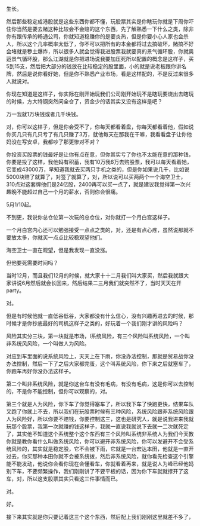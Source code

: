 


生长。

然后那些稳定成港股就是这些东西你都不懂，玩股票其实是你瞎玩你就是下周你吓住你当然是要去赌这种比较会不会赔的这个东西，先了解熟悉一下什么之类，除非你有跟传承的畅通公司，你就知道稳赚你的是要炎热，但是你要小心人家也会杀人，所以这个几率概率太低了，你不可以把所有的本金都将过去搞破坏，赌搞不好会堵就是秽土爆炸，所以很多人就会觉得我进股票我就要真的景气循环股，你就奥运景气循环股，那么江湖就是你把进场说我要加压死所以配置的概念是这样子，买5到15支，然后把大部分的钱放在比较稳定的股里面，小的就是说老板跟你讲名牌，然后是说你看好她，但是你不熟悉产业市场，看是这样配的，不是反过来很多人就说对。


你现在知道是这样子，你实际在刚开始玩我们公司刚开始玩不是瞎玩要烧出去瞎玩的时候，方大特钢突然问全仓了，资金少的话其实又没有这样是吧？

万一我就1万块钱或者几千块钱。

对，你可以这样子，但是你会受不了，你每天都看着盘，你每天都看着他，假如说你买几只有几只亏了有几只赚了3万，就他每天在那我在干嘛，我看看盘子让你他妈没在写安卓，我都吵了那更惨对不对？

你投资买股票的钱最好是让你有点在意，但你其实亏了你也不太能在意的那种钱，你要是投了这样，我他妈有积蓄，我有10万我6万去购股票，我可以每天看着她，它变成43000万，早知道我就去买两只手机之类的，但是你如果说几千，比如说5000块赔了就算了，对签了就算了，对，所以说可以买两两个一个海空卫士，310点对这套牌他们是24亿股，2400再可以买一点了，就是建议我觉得第一次兴趣晚不能超过自己一个月的薪水，否则你会很痛。


5月1/10起。

不到更，我说你总仓位第一次玩的总仓位，对你就打一个月白宫这样子。

一个月白宫内心还可以勉强接受一点点之类的，对，还是有点心疼，虽然说那就不要放太多，你就买一点点比较稳观望他们。

海空卫士一直在观望，但是我发现一直没涨。

但他要死需要时间吗？

当时12月，而且我们12月的时候，就大家十十二月我们叫大家买，然后我就跟大家讲说6月然后就会长回来，然后结果二三月我们就突然不了，当时天天在开party。


对。

但是有时候他就一直低谷低谷，大家都没有什么信心，没有兴趣再进去的时候，那时候才是你抄底最好的司机这样子之类的，好玩着一个我们刚才讲的风险吗？

风险其实分三块，第一块就是市场，I系统风险，有三个风险叫系统风险，一个叫非系统风风险，一个叫做人为风险。

对应到车里面的说系统风险上，天天上在下雨，你没办法控制，那就是贸易战你没办法控制，然后一下了之后大家都完蛋，这个叫系统风险，你下来之后就塞车了，你跑车再好你没办法这样子。

第二个叫非系统风险，就是你这台车有没有毛病，有没有毛病，这是你可以去控制的，不是你不能控制，但你可以观察的，对。


第三个就是人为风险，你下车了你觉得塞车了，所以我下车了快跑更快，结果车队又跑了你就上不去，所以我们在玩股票时候有三种风险，系统风险跟非系统风险跟人为风险好，所以你要不赔钱，你要控制这三，这也是研究人，就是说我进来我就玩那个股票，我第一次就赚的钱这样子，我就一直说我就说下去就一二次就死定了，其实他不知道这个系统整个这个东西有三个风险叫系统非系统人为我们今天教你就是教你看什么叫做系统风险，你可以避开非系统风险，你可以发避开不会受系统风险的，其实就是稳定股，它不会被下雨，它就是一台宏达本田，他就是一直开过去，你买那种本田你就不会被系统拨，然后非系统风险，就你看先检查这个引擎能不能发动，他说你会看你现在会懂看车，你就看着再来，就是说人为峰已经他妈别下车，不要频繁操作，我们刚刚讲了不要平板的话，因为你下车就就撑开了这车，对，所以这支股票其实只看这三件事情而已。


对。

好。

接下来其实就是你只要记着这三个这个东西，然后配上我们刚刚这里就差不多了，
